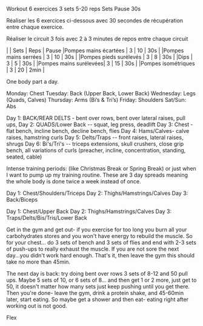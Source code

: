 Workout 6 exercices 3 sets 5-20 reps
Sets Pause 30s

Réaliser les 6 exercices ci-dessous avec 30 secondes de récupération entre chaque exercice.

Réaliser le circuit 3 fois avec 2 à 3 minutes de repos entre chaque circuit





| | Sets | Reps | Pause
|Pompes mains écartées | 3 | 10 | 30s |
|Pompes mains serrées | 3 | 10 | 30s |
|Pompes pieds surélevés | 3 | 8 | 30s |
|Dips | 3 | 5 | 30s |
|Pompes mains surélevées| 3 | 15 | 30s | 
|Pompes isométriques | 3 | 20 | 2min |


One body part a day.

Monday: 	Chest
Tuesday: 	Back (Upper Back, Lower Back)
Wednesday: 	Legs (Quads, Calves)
Thursday: 	Arms (Bi’s & Tri’s)
Friday: 	Shoulders
Sat/Sun: 	Abs

Day 1: BACK/REAR DELTS - bent over rows, bent over lateral raises, pull ups,
Day 2: QUADS/Lower Back -- squat, leg press, deadlift
Day 3: Chest - flat bench, incline bench, decline bench, flies
Day 4: Hams/Calves- calve raises, hamstring curls
Day 5: Delts/Traps -- front raises, lateral raises, shrugs
Day 6: Bi's/Tri's -- triceps extensions, skull crushers, close grip bench, all variations of curls (preacher, incline, concentration, standing, seated, cable)

Intense training periods: (like Christmas Break or Spring Break) or just when I want to pump up my training routine. These are 3 day spreads meaning the whole body is done twice a week instead of once.

Day 1: Chest/Shoulders/Triceps
Day 2: Thighs/Hamstrings/Calves
Day 3: Back/Biceps

Day 1: Chest/Upper Back
Day 2: Thighs/Hamstrings/Calves
Day 3: Traps/Delts/Bis/Tris/Lower Back

Get in the gym and get out- if you exercise for too long you burn all your carbohydrates stores and you won't have energy to rebuild the muscle. So for your chest... do 3 sets of bench and 3 sets of flies and end with 2-3 sets of push-ups to really exhaust the muscle. If you are not sore the next day...you didn't work hard enough. That's it, then leave the gym this should take no more than 45min.

The next day is back: try doing bent over rows 3 sets of 8-12 and 50 pull ups. Maybe 5 sets of 10, or 6 sets of 8... and then get 1 or 2 more, just get to 50, it doesn't matter how many sets just keep pushing until you get there. Then you're done- leave the gym, drink a protein shake, and 45-60min later, start eating. So maybe get a shower and then eat- eating right after working out is not good.

Flex

